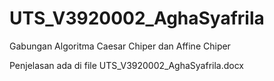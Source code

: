 # UTS_V3920002_AghaSyafrila
Gabungan Algoritma Caesar Chiper dan Affine Chiper

Penjelasan ada di file UTS_V3920002_AghaSyafrila.docx
